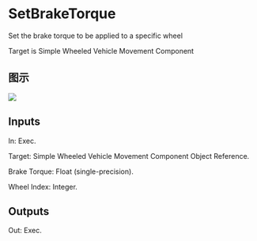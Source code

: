 # SetBrakeTorque

Set the brake torque to be applied to a specific wheel

Target is Simple Wheeled Vehicle Movement Component

## 图示

![]($-20221218-21244693.png)

## Inputs

In: Exec.

Target: Simple Wheeled Vehicle Movement Component Object Reference.

Brake Torque: Float (single-precision).

Wheel Index: Integer.  

## Outputs

Out: Exec.


